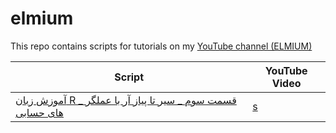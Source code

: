 # elmium
This repo contains scripts for tutorials on my [YouTube channel (ELMIUM)](https://www.youtube.com/@elmium)


| Script | YouTube Video |
| --- | --- |
| [آموزش زبان R _ قسمت سوم _ سیر تا پیاز آر با عملگر های حسابی](https://github.com/bioinfmatters/elmium/blob/main/S2_E3%20(Arithmetic%20Operators).R) | [s](https://youtu.be/mPllukGEiDE?si=sWQ4z36fNXyl5abH) |


